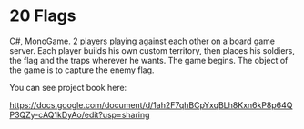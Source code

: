 # 20 Flags

C#, MonoGame.
2 players playing against each other on a board game server. Each player builds his own custom territory, then places his soldiers, the flag and the traps wherever he wants. The game begins. 
The object of the game is to capture the enemy flag.

You can see project book here:

https://docs.google.com/document/d/1ah2F7qhBCpYxqBLh8Kxn6kP8p64QP3QZy-cAQ1kDyAo/edit?usp=sharing
